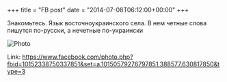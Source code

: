 +++
title = "FB post"
date = "2014-07-08T06:12:00+00:00"
+++

Знакомьтесь. Язык восточноукраинского села. В нем четные слова пишутся по-русски, а нечетные по-украински

![Photo](https://scontent.xx.fbcdn.net/v/t1.0-0/p130x130/10453318_10152338750337851_9209747596457794142_n.jpg?oh=7a485c91e095d0e9256d2d5cde3adc5a&oe=596B5C83)


Link: https://www.facebook.com/photo.php?fbid=10152338750337851&set=a.10150579276797851.388577.630817850&type=3
